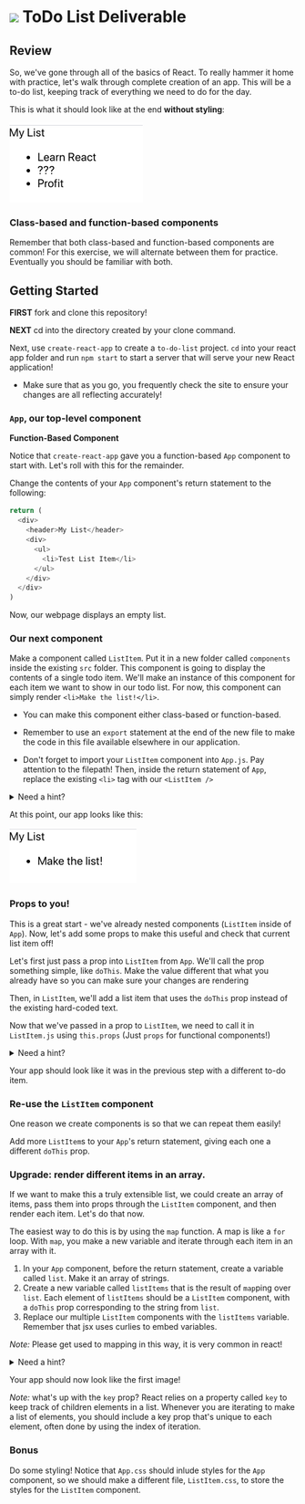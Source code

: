 # ![](https://ga-dash.s3.amazonaws.com/production/assets/logo-9f88ae6c9c3871690e33280fcf557f33.png) ToDo List Deliverable

## Review

So, we've gone through all of the basics of React. To really hammer it home with practice, let's walk through complete creation of an app. This will be a to-do list, keeping track of everything we need to do for the day.

This is what it should look like at the end **without styling**:

![list-preview](./final.png)

### Class-based and function-based components
Remember that both class-based and function-based components are common! For this exercise, we will alternate between them for practice. Eventually you should be familiar with both. 

## Getting Started

**FIRST** fork and clone this repository!

**NEXT** cd into the directory created by your clone command.

Next, use `create-react-app` to create a `to-do-list` project. `cd` into your react app folder and run `npm start` to start a server that will serve your new React application!

* Make sure that as you go, you frequently check the site to ensure your changes are all reflecting accurately!

### `App`, our top-level component

**Function-Based Component**

Notice that `create-react-app` gave you a function-based `App` component to start with. Let's roll with this for the remainder.

Change the contents of your `App` component's return statement to the following:

```js
return (
  <div>
    <header>My List</header>
    <div>
      <ul>
        <li>Test List Item</li>
      </ul>
    </div>
  </div>
)
```

Now, our webpage displays an empty list.

### Our next component
Make a component called `ListItem`. Put it in a new folder called `components` inside the existing `src` folder. This component is going to display the contents of a single todo item. We'll make an instance of this component for each item we want to show in our todo list. For now, this component can simply render  `<li>Make the list!</li>`.

* You can make this component either class-based or function-based.

* Remember to use an `export` statement at the end of the new file to make the code in this file available elsewhere in our application.

* Don't forget to import your `ListItem` component into `App.js`. Pay attention to the filepath! Then, inside the return statement of `App`, replace the existing `<li>` tag with our `<ListItem />`

<details>
  <summary>Need a hint?</summary>

  ```js
    // in App.js
    function App() {
      return (
        <div>
          <header>My List</header>
          <div>
            <ul>
              <ListItem />
            </ul>
          </div>
        </div>
      )
    }

    // in ListItem.js
    // the function-based version:
    function ListItem() {
      return (
        <li>Make the list!</li>
      )
    }

    // or the class-based version:
    class ListItem extends Component {
      render() {
        return (
          <li>Make the list!</li>
        )
      }
    }
  ```
</details>

At this point, our app looks like this:

![list-preview](midway.png)


### Props to you!

This is a great start - we've already nested components (`ListItem` inside of `App`). Now, let's add some props to make this useful and check that current list item off!

Let's first just pass a prop into `ListItem` from `App`. We'll call the prop something simple, like `doThis`. Make the value different that what you already have so you can make sure your changes are rendering

Then, in `ListItem`, we'll add a list item that uses the `doThis` prop instead of the existing hard-coded text.

Now that we've passed in a prop to `ListItem`, we need to call it in `ListItem.js` using `this.props` (Just `props` for functional components!)

<details>
  <summary>Need a hint?</summary>

  ```js
    // in App.js
    function App() {
      return(
        <div>
          <header>My List</header>
          <div>
            <ul>
              <ListItem doThis={'Learn React'}/>
            </ul>
          </div>
        </div>
      )
    }
  ```
  ```js
    // in ListItem.js
    // function-based
    function ListItem(props) {
      return (
        <li>{props.doThis}</li>
      )
    }

    // class-based
    class ListItem extends Component {
      render() {
        return (
          <li>{this.props.doThis}</li>
        )
      }
    }
  ```
</details>

Your app should look like it was in the previous step with a different to-do item.


### Re-use the `ListItem` component
One reason we create components is so that we can repeat them easily!

Add more `ListItem`s to your `App`'s return statement, giving each one a different `doThis` prop.


### Upgrade: render different items in an array.

If we want to make this a truly extensible list, we could create an array of items, pass them into props through the `ListItem` component, and then render each item. Let's do that now.

The easiest way to do this is by using the `map` function. A map is like a `for` loop. With `map`, you make a new variable and iterate through each item in an array with it.

1. In your `App` component, before the return statement, create a variable called `list`. Make it an array of strings.
1. Create a new variable called `listItems` that is the result of `map`ping over `list`. Each element of `listItems` should be a `ListItem` component, with a `doThis` prop corresponding to the string from `list`. 
1. Replace our multiple `ListItem` components with the `listItems` variable. Remember that jsx uses curlies to embed variables. 

*Note:* Please get used to mapping in this way, it is very common in react!

<details>
  <summary>Need a hint?</summary>

  ```js
    function App() {
      const list = ['Learn React', '???', 'Profit']
      const todos = list.map((todo, index) => {
        return <ListItem doThis={todo} key={`list-item-${index}`} />
      })
      
      return(
        <div>
          <header>My List</header>
          <div>
            <ul>
              {todos}
            </ul>
          </div>
        </div>
      )
    }
  ```
</details>

Your app should now look like the first image!

*Note:* what's up with the `key` prop? React relies on a property called `key` to keep track of children elements in a list. Whenever you are iterating to make a list of elements, you should include a key prop that's unique to each element, often done by using the index of iteration.

### Bonus

Do some styling! Notice that `App.css` should inlude styles for the `App` component, so we should make a different file, `ListItem.css`, to store the styles for the `ListItem` component.
